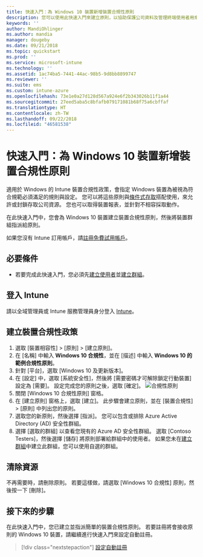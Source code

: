 ```yaml
---
title: 快速入門：為 Windows 10 裝置新增裝置合規性原則
description: 您可以使用此快速入門來建立原則，以協助保護公司資料及管理終端使用者用來存取公司資源的裝置。 然後，將原則指派給群組。
keywords: ''
author: MandiOhlinger
ms.author: mandia
manager: dougeby
ms.date: 09/21/2018
ms.topic: quickstart
ms.prod: ''
ms.service: microsoft-intune
ms.technology: ''
ms.assetid: 1ac74ba5-7441-44ac-98b5-9d8bb8899747
ms.reviewer: ''
ms.suite: ems
ms.custom: intune-azure
ms.openlocfilehash: 73e1e0a27d128d567a924e6f2b343026b11f1a44
ms.sourcegitcommit: 27eed5aba5c8bfafb079171081b68f75a6cbffaf
ms.translationtype: HT
ms.contentlocale: zh-TW
ms.lasthandoff: 09/22/2018
ms.locfileid: "46581538"
---
```

# <a name="quickstart-add-a-device-compliance-policy-for-a-windows-10-device"></a>快速入門：為 Windows 10 裝置新增裝置合規性原則
適用於 Windows 的 Intune 裝置合規性政策，會指定 Windows 裝置為被視為符合規範必須滿足的規則與設定。 您可以將這些原則與[條件式存取](https://docs.microsoft.com/intune/conditional-access)搭配使用，來允許或封鎖存取公司資源。 您也可以取得裝置報表，並針對不相容採取動作。

在此快速入門中，您會為 Windows 10 裝置建立裝置合規性原則，然後將裝置群組指派給原則。

如果您沒有 Intune 訂用帳戶，請[註冊免費試用帳戶](free-trial-sign-up.md)。

## <a name="prerequisites"></a>必要條件
- 若要完成此快速入門，您必須先[建立使用者](quickstart-create-user.md)並[建立群組](quickstart-create-group.md)。


## <a name="sign-in-to-intune"></a>登入 Intune
請以全域管理員或 Intune 服務管理員身分登入 [Intune](https://aka.ms/intuneportal)。

## <a name="create-a-device-compliance-policy"></a>建立裝置合規性政策
1. 選取 [裝置相容性] > [原則] > [建立原則]。
2. 在 [名稱] 中輸入 **Windows 10 合規性**，並在 [描述] 中輸入 **Windows 10 的範例合規性原則**。
3. 針對 [平台]，選取 [Windows 10 及更新版本]。
4. 在 [設定] 中，選取 [系統安全性]，然後將 [需要密碼才可解除鎖定行動裝置] 設定為 [需要]。 設定完成您的原則之後，選取 [確定]。
   ![合規性原則](/intune/media/quickstart-create-policy/compliance-policy.png)
5. 關閉 [Windows 10 合規性原則] 窗格。 
6. 在 [建立原則] 窗格上，選取 [建立]。 此步驟會建立原則，並在 [裝置合規性] > [原則] 中列出您的原則。
7. 選取您的新原則，然後選擇 [指派]。 您可以包含或排除 Azure Active Directory (AD) 安全性群組。
8. 選擇 [選取的群組] 以查看您現有的 Azure AD 安全性群組。 選取 [Contoso Testers]，然後選擇 [儲存] 將原則部署給群組中的使用者。 如果您未在[建立群組](quickstart-create-group.md)中建立此群組，您可以使用自選的群組。 

## <a name="clean-up-resources"></a>清除資源
不再需要時，請刪除原則。 若要這樣做，請選取 [Windows 10 合規性] 原則，然後按一下 [刪除]。 

## <a name="next-steps"></a>接下來的步驟
在此快速入門中，您已建立並指派簡單的裝置合規性原則。 若要註冊將會接收原則的 Windows 10 裝置，請繼續進行快速入門來設定自動註冊。 
 
> [!div class="nextstepaction"]
> [設定自動註冊](quickstart-setup-auto-enrollment.md)